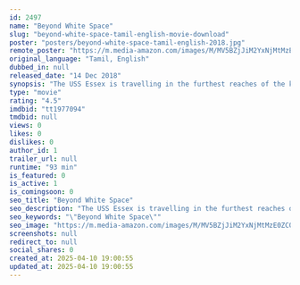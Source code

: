 ```yaml
---
id: 2497
name: "Beyond White Space"
slug: "beyond-white-space-tamil-english-movie-download"
poster: "posters/beyond-white-space-tamil-english-2018.jpg"
remote_poster: "https://m.media-amazon.com/images/M/MV5BZjJiM2YxNjMtMzE0ZC00MjVmLWI0N2QtNWYzZmU5MzMxZjI5XkEyXkFqcGc@._V1_SX300.jpg"
original_language: "Tamil, English"
dubbed_in: null
released_date: "14 Dec 2018"
synopsis: "The USS Essex is travelling in the furthest reaches of the known Universe when it encounters a gigantic creature. After pirates steal their cargo and most of their supplies the crew decide to capture the creature."
type: "movie"
rating: "4.5"
imdbid: "tt1977094"
tmdbid: null
views: 0
likes: 0
dislikes: 0
author_id: 1
trailer_url: null
runtime: "93 min"
is_featured: 0
is_active: 1
is_comingsoon: 0
seo_title: "Beyond White Space"
seo_description: "The USS Essex is travelling in the furthest reaches of the known Universe when it encounters a gigantic creature. After pirates steal their cargo and most of their supplies the crew decide to capture the creature."
seo_keywords: "\"Beyond White Space\""
seo_image: "https://m.media-amazon.com/images/M/MV5BZjJiM2YxNjMtMzE0ZC00MjVmLWI0N2QtNWYzZmU5MzMxZjI5XkEyXkFqcGc@._V1_SX300.jpg"
screenshots: null
redirect_to: null
social_shares: 0
created_at: 2025-04-10 19:00:55
updated_at: 2025-04-10 19:00:55
---
```


